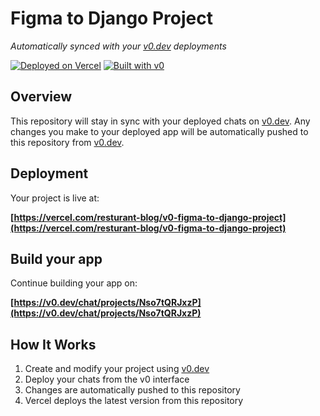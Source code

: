 # Figma to Django Project

*Automatically synced with your [v0.dev](https://v0.dev) deployments*

[![Deployed on Vercel](https://img.shields.io/badge/Deployed%20on-Vercel-black?style=for-the-badge&logo=vercel)](https://vercel.com/resturant-blog/v0-figma-to-django-project)
[![Built with v0](https://img.shields.io/badge/Built%20with-v0.dev-black?style=for-the-badge)](https://v0.dev/chat/projects/Nso7tQRJxzP)

## Overview

This repository will stay in sync with your deployed chats on [v0.dev](https://v0.dev).
Any changes you make to your deployed app will be automatically pushed to this repository from [v0.dev](https://v0.dev).

## Deployment

Your project is live at:

**[https://vercel.com/resturant-blog/v0-figma-to-django-project](https://vercel.com/resturant-blog/v0-figma-to-django-project)**

## Build your app

Continue building your app on:

**[https://v0.dev/chat/projects/Nso7tQRJxzP](https://v0.dev/chat/projects/Nso7tQRJxzP)**

## How It Works

1. Create and modify your project using [v0.dev](https://v0.dev)
2. Deploy your chats from the v0 interface
3. Changes are automatically pushed to this repository
4. Vercel deploys the latest version from this repository

